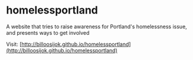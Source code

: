 # homelessportland
A website that tries to raise awareness for Portland's homelessness issue, and presents ways to get involved

Visit: [http://billoosijok.github.io/homelessportland](http://billoosijok.github.io/homelessportland)

